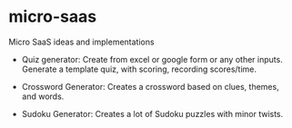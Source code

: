 # micro-saas
Micro SaaS ideas and implementations


- Quiz generator: Create from excel or google form or any other inputs. Generate a template quiz, with scoring, recording scores/time.

- Crossword Generator: Creates a crossword based on clues, themes, and words.

- Sudoku Generator: Creates a lot of Sudoku puzzles with minor twists.
